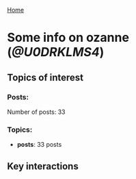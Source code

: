 [Home](https://kelu124.github.io/echommunity/)

# Some info on __ozanne__ (_@U0DRKLMS4_)


## Topics of interest

### Posts: 

Number of posts: 33

### Topics:

* __posts__: 33 posts

## Key interactions 

